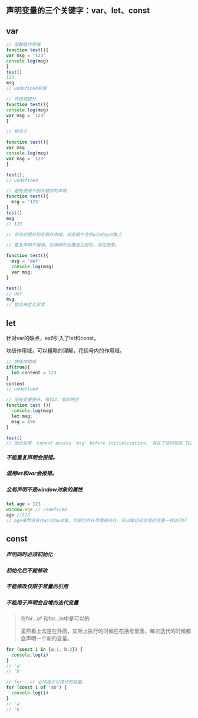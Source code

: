 ## 声明变量的三个关键字：var、let、const

## var

```js
// 函数级作用域
function test(){
var msg = '123'
console.log(msg)
}
test()
123
msg
// undefined异常
```

~~~js
// 作用域提升
function test(){
console.log(msg)
var msg = '123'
}

// 相当于

function test(){
var msg 
console.log(msg)
var msg = '123'
}

test();
// undefined
~~~

```js
// 避免使用不加关键字的声明
function test(){
  msg = '123'
}
test()
msg
// 123

// 会自动提升到全局作用域，浏览器中会到window对象上  
```

```js
// 重复声明不报错，后声明的会覆盖之前的，存在隐患。

function test(){
  msg = 'def'
  console.log(msg)
  var msg;
}

test()
// def
msg
// 抛出未定义异常
```

## let

针对var的缺点，es6引入了let和const。

块级作用域，可以粗略的理解，花括号内的作用域。

```js
// 块级作用域
if(true){
  let content = 123
}
content 
// undefined
```

```js
// 没有变量提升，有TDZ，临时死区
function test (){
  console.log(msg)
  let msg;
  msg = 456
}

test()
// 抛出异常  Cannot access 'msg' before initialization。 存在了临时死区 TDZ。不能在声明前使用这个变量。
```

##### 不能重复声明会报错。

##### 混用let和var会报错。

##### 全局声明不是window对象的属性

```js
let age = 123
window.age // undefined
age //123
// age虽然没有在window对象，但是仍然在页面级存在，可以像访问全局的变量一样访问它
```

## const

##### 声明同时必须初始化

##### 初始化后不能修改

##### 不能修改仅限于常量的引用

##### 不能用于声明会自增的迭代变量

> 在for...of 和for...in中是可以的
>
> 虽然看上去是在外面，实际上执行的时候在花括号里面，每次迭代的时候都会声明一个新的变量。

```js
for (const i in {a:1, b:2}) {
  console.log(i)
}
// 'a'
// 'b'

// for...of 必须用于可迭代的变量。
for (const i of 'ab') {
  console.log(i)
}
// 'a'
// 'b'
```

